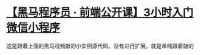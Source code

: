 # [【黑马程序员 · 前端公开课】3小时入门微信小程序](https://www.bilibili.com/video/av54517068/?p=15)

这是跟着上面的黑马视频敲的小实例源代码，没有进行扩展，就是单纯跟着敲的